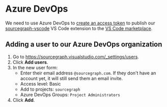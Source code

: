 # Azure DevOps

We need to use Azure DevOps to [create an access token](https://code.visualstudio.com/api/working-with-extensions/publishing-extension#get-a-personal-access-token) to publish our [sourcegraph-vscode](https://github.com/sourcegraph/sourcegraph-vscode) VS Code extension to the [VS Code marketplace](https://marketplace.visualstudio.com/items?itemName=sourcegraph.sourcegraph).

## Adding a user to our Azure DevOps organization

1. Go to https://sourcegraph.visualstudio.com/_settings/users.
1. Click **Add users**.
1. In the new user form:
   - Enter their email address `@sourcegraph.com`. If they don't have an account yet, it will still send them an email invite.
   - Access level: Basic
   - Add to projects: `sourcegraph`
   - Azure DevOps Groups: `Project Administrators`
1. Click **Add**.
